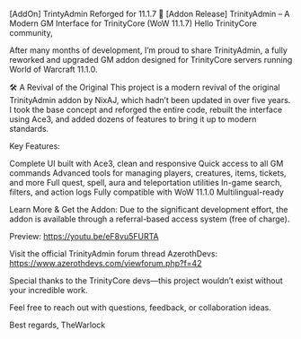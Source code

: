 [AddOn] TrintyAdmin Reforged for 11.1.7
:bell: [Addon Release] TrinityAdmin – A Modern GM Interface for TrinityCore (WoW 11.1.7)
Hello TrinityCore community,

After many months of development, I’m proud to share TrinityAdmin, a fully reworked and upgraded GM addon designed for TrinityCore servers running World of Warcraft 11.1.0.

:hammer_and_wrench: A Revival of the Original
This project is a modern revival of the original TrinityAdmin addon by NixAJ, which hadn’t been updated in over five years. I took the base concept and reforged the entire code, rebuilt the interface using Ace3, and added dozens of features to bring it up to modern standards.

Key Features:

Complete UI built with Ace3, clean and responsive
Quick access to all GM commands
Advanced tools for managing players, creatures, items, tickets, and more
Full quest, spell, aura and teleportation utilities
In-game search, filters, and action logs
Fully compatible with WoW 11.1.0
Multilingual-ready

Learn More & Get the Addon:
Due to the significant development effort, the addon is available through a referral-based access system (free of charge).

Preview:
https://youtu.be/eF8vu5FURTA

Visit the official TrinityAdmin forum thread AzerothDevs: https://www.azerothdevs.com/viewforum.php?f=42

Special thanks to the TrinityCore devs—this project wouldn’t exist without your incredible work.

Feel free to reach out with questions, feedback, or collaboration ideas.

Best regards,
TheWarlock
